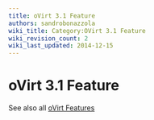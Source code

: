 ```yaml
---
title: oVirt 3.1 Feature
authors: sandrobonazzola
wiki_title: Category:OVirt 3.1 Feature
wiki_revision_count: 2
wiki_last_updated: 2014-12-15
---
```


# oVirt 3.1 Feature

See also all [oVirt Features](http://www.ovirt.org/Category:Feature)
